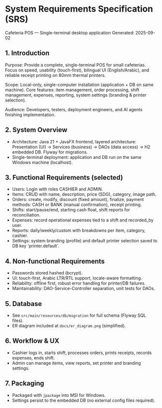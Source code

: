 # System Requirements Specification (SRS)
Cafeteria POS — Single-terminal desktop application
Generated: 2025-09-02

## 1. Introduction
Purpose: Provide a complete, single-terminal POS for small cafeterias. Focus on speed, usability (touch-first), bilingual UI (English/Arabic), and reliable receipt printing on 80mm thermal printers.

Scope: Local-only, single-computer installation (application + DB on same machine). Core features: item management, order processing, shift management, expenses, reporting, system settings (branding & printer selection).

Audience: Developers, testers, deployment engineers, and AI agents finishing implementation.

## 2. System Overview
- Architecture: Java 21 + JavaFX frontend, layered architecture: Presentation (UI) → Services (business) → DAOs (data access) → H2 embedded DB. Flyway for migrations.
- Single-terminal deployment: application and DB run on the same Windows machine (localhost).

## 3. Functional Requirements (selected)
- Users: Login with roles CASHIER and ADMIN.
- Items: CRUD with name, description, price (SDG), category, image path.
- Orders: create, modify, discount (fixed amount), finalize, payment methods: CASH or BANK (manual confirmation), receipt printing.
- Shifts: start/pause/end, starting cash float, shift reports for reconciliation.
- Expenses: record operational expenses tied to a shift and recorded_by user.
- Reports: daily/weekly/custom with breakdowns per item, category, cashier.
- Settings: system branding (profile) and default printer selection saved to DB key 'printer.default'.

## 4. Non-functional Requirements
- Passwords stored hashed (bcrypt).
- UI: touch-first, Arabic LTR/RTL support, locale-aware formatting.
- Reliability: offline first, robust error handling for printer/DB failures.
- Maintainability: DAO-Service-Controller separation, unit tests for DAOs.

## 5. Database
- See `src/main/resources/db/migration` for full schema (Flyway SQL files).
- ER diagram included at `docs/er_diagram.png` (simplified).

## 6. Workflow & UX
- Cashier logs in, starts shift, processes orders, prints receipts, records expenses, ends shift.
- Admin can manage items, view reports, set printer and branding settings.

## 7. Packaging
- Packaged with `jpackage` into MSI for Windows.
- Settings persist to the embedded DB (no external config files required).

